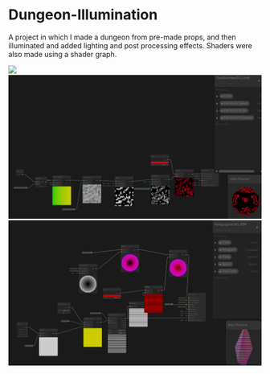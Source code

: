 # Dungeon-Illumination

A project in which I made a dungeon from pre-made props, and then illuminated and added lighting and post processing effects. Shaders were also made using a shader graph.

![](https://github.com/VerdalJG/Dungeon-Illumination/blob/main/FPSCam.gif)
![](https://github.com/VerdalJG/Dungeon-Illumination/blob/main/DustBunnyShaderGraph.png)
![](https://github.com/VerdalJG/Dungeon-Illumination/blob/main/Holographic.png)
